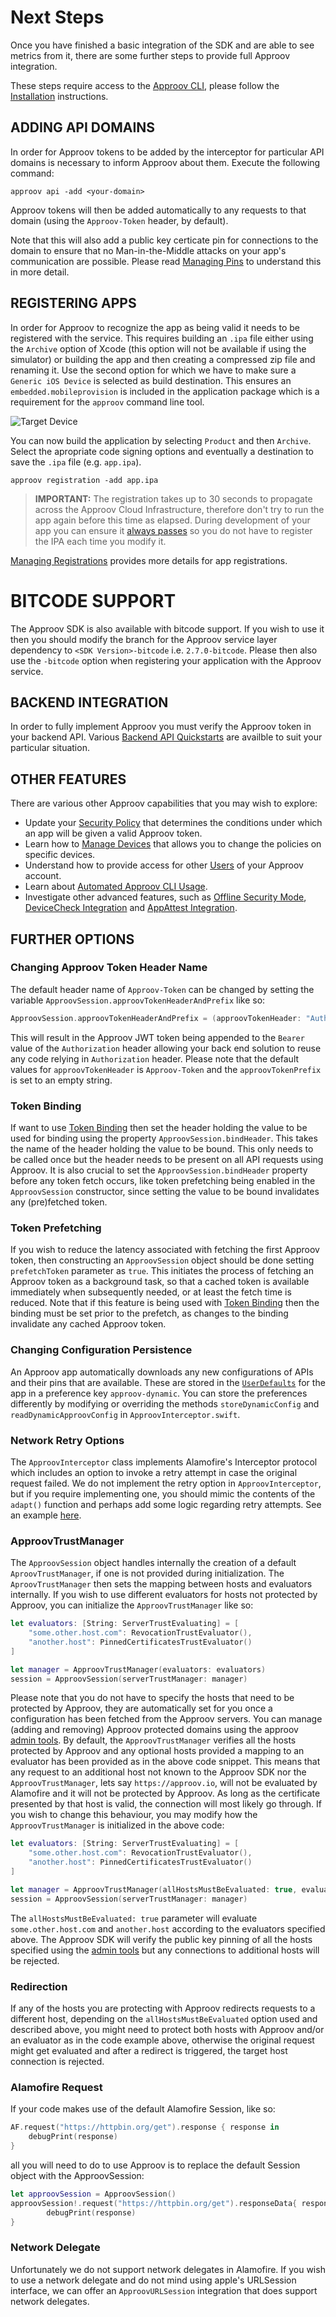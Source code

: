 # Next Steps
Once you have finished a basic integration of the SDK and are able to see metrics from it, there are some further steps to provide full Approov integration.

These steps require access to the [Approov CLI](https://approov.io/docs/latest/approov-cli-tool-reference/), please follow the [Installation](https://approov.io/docs/latest/approov-installation/) instructions.

## ADDING API DOMAINS
In order for Approov tokens to be added by the interceptor for particular API domains is necessary to inform Approov about them. Execute the following command:

```
approov api -add <your-domain>
```
Approov tokens will then be added automatically to any requests to that domain (using the `Approov-Token` header, by default).

Note that this will also add a public key certicate pin for connections to the domain to ensure that no Man-in-the-Middle attacks on your app's communication are possible. Please read [Managing Pins](https://approov.io/docs/latest/approov-usage-documentation/#public-key-pinning-configuration) to understand this in more detail.

## REGISTERING APPS
In order for Approov to recognize the app as being valid it needs to be registered with the service. This requires building an `.ipa` file either using the `Archive` option of Xcode (this option will not be available if using the simulator) or building the app and then creating a compressed zip file and renaming it. Use the second option for which we have to make sure a `Generic iOS Device` is selected as build destination. This ensures an `embedded.mobileprovision` is included in the application package which is a requirement for the `approov` command line tool. 

![Target Device](readme-images/target-device.png)

You can now build the application by selecting `Product` and then `Archive`. Select the apropriate code signing options and eventually a destination to save the `.ipa` file (e.g. `app.ipa`).

```
approov registration -add app.ipa
```

> **IMPORTANT:** The registration takes up to 30 seconds to propagate across the Approov Cloud Infrastructure, therefore don't try to run the app again before this time as elapsed. During development of your app you can ensure it [always passes](https://approov.io/docs/latest/approov-usage-documentation/#adding-a-device-security-policy) so you do not have to register the IPA each time you modify it.

[Managing Registrations](https://approov.io/docs/latest/approov-usage-documentation/#managing-registrations) provides more details for app registrations.

# BITCODE SUPPORT
The Approov SDK is also available with bitcode support. If you wish to use it then you should modify the branch for the Approov service layer dependency to `<SDK Version>-bitcode` i.e. `2.7.0-bitcode`. Please then also use the `-bitcode` option when registering your application with the Approov service.

## BACKEND INTEGRATION
In order to fully implement Approov you must verify the Approov token in your backend API. Various [Backend API Quickstarts](https://approov.io/docs/latest/approov-integration-examples/backend-api/) are availble to suit your particular situation.

## OTHER FEATURES
There are various other Approov capabilities that you may wish to explore:

* Update your [Security Policy](https://approov.io/docs/latest/approov-usage-documentation/#security-policies) that determines the conditions under which an app will be given a valid Approov token.
* Learn how to [Manage Devices](https://approov.io/docs/latest/approov-usage-documentation/#managing-devices) that allows you to change the policies on specific devices.
* Understand how to provide access for other [Users](https://approov.io/docs/latest/approov-usage-documentation/#user-management) of your Approov account.
* Learn about [Automated Approov CLI Usage](https://approov.io/docs/latest/approov-usage-documentation/#automated-approov-cli-usage).
* Investigate other advanced features, such as [Offline Security Mode](https://approov.io/docs/latest/approov-usage-documentation/#offline-security-mode), [DeviceCheck Integration](https://approov.io/docs/latest/approov-usage-documentation/#apple-devicecheck-integration) and [AppAttest Integration](https://approov.io/docs/latest/approov-usage-documentation/#apple-appattest-integration).

## FURTHER OPTIONS

### Changing Approov Token Header Name
The default header name of `Approov-Token` can be changed by setting the variable `ApproovSession.approovTokenHeaderAndPrefix` like so:

```swift
ApproovSession.approovTokenHeaderAndPrefix = (approovTokenHeader: "Authorization", approovTokenPrefix: "Bearer ")
```

This will result in the Approov JWT token being appended to the `Bearer ` value of the `Authorization` header allowing your back end solution to reuse any code relying in `Authorization` header.
Please note that the default values for `approovTokenHeader` is `Approov-Token` and the `approovTokenPrefix` is set to an empty string.

### Token Binding
If want to use [Token Binding](https://approov.io/docs/latest/approov-usage-documentation/#token-binding) then set the header holding the value to be used for binding using the property `ApproovSession.bindHeader`. This takes the name of the header holding the value to be bound. This only needs to be called once but the header needs to be present on all API requests using Approov. It is also crucial to set the `ApproovSession.bindHeader` property before any token fetch occurs, like token prefetching being enabled in the `ApproovSession` constructor, since setting the value to be bound invalidates any (pre)fetched token.

### Token Prefetching
If you wish to reduce the latency associated with fetching the first Approov token, then constructing an `ApproovSession` object should be done setting `prefetchToken` parameter as `true`. This initiates the process of fetching an Approov token as a background task, so that a cached token is available immediately when subsequently needed, or at least the fetch time is reduced. Note that if this feature is being used with [Token Binding](https://approov.io/docs/latest/approov-usage-documentation/#token-binding) then the binding must be set prior to the prefetch, as changes to the binding invalidate any cached Approov token.

### Changing Configuration Persistence
An Approov app automatically downloads any new configurations of APIs and their pins that are available. These are stored in the [`UserDefaults`](https://developer.apple.com/documentation/foundation/userdefaults) for the app in a preference key `approov-dynamic`. You can store the preferences differently by modifying or overriding the methods `storeDynamicConfig` and `readDynamicApproovConfig` in `ApproovInterceptor.swift`.

### Network Retry Options
The `ApproovInterceptor` class implements Alamofire's Interceptor protocol which includes an option to invoke a retry attempt in case the original request failed. We do not implement the retry option in `ApproovInterceptor`, but if you require implementing one, you should mimic the contents of the `adapt()` function and perhaps add some logic regarding retry attempts. See an example [here](https://github.com/Alamofire/Alamofire/blob/master/Documentation/AdvancedUsage.md#adapting-and-retrying-requests-with-requestinterceptor).

### ApproovTrustManager
The `ApproovSession` object handles internally the creation of a default `AproovTrustManager`, if one is not provided during initialization. The `AproovTrustManager` then sets the mapping between hosts and evaluators internally. If you wish to use different evaluators for hosts not protected by Approov, you can initialize the `ApproovTrustManager` like so:

```swift
let evaluators: [String: ServerTrustEvaluating] = [
    "some.other.host.com": RevocationTrustEvaluator(),
    "another.host": PinnedCertificatesTrustEvaluator()
]

let manager = ApproovTrustManager(evaluators: evaluators)
session = ApproovSession(serverTrustManager: manager)
```

Please note that you do not have to specify the hosts that need to be protected by Approov, they are automatically set for you once a configuration has been fetched from the Approov servers. You can manage (adding and removing) Approov protected domains using the approov [admin tools](https://approov.io/docs/latest/approov-cli-tool-reference/).
By default, the `ApproovTrustManager` verifies all the hosts protected by Approov and any optional hosts provided a mapping to an evaluator has been provided as in the above code snippet. This means that any request to an additional host not known to the Approov SDK nor the `ApproovTrustManager`, lets say `https://approov.io`, will not be evaluated by Alamofire and it will not be protected by Approov. As long as the certificate presented by that host is valid, the connection will most likely go through. If you wish to change this behaviour, you may modify how the `ApproovTrustManager` is initialized in the above code:

```swift
let evaluators: [String: ServerTrustEvaluating] = [
    "some.other.host.com": RevocationTrustEvaluator(),
    "another.host": PinnedCertificatesTrustEvaluator()
]

let manager = ApproovTrustManager(allHostsMustBeEvaluated: true, evaluators: evaluators)
session = ApproovSession(serverTrustManager: manager)
```

The `allHostsMustBeEvaluated: true` parameter will evaluate `some.other.host.com` and `another.host` according to the evaluators specified above. The Approov SDK will verify the public key pinning of all the hosts specified using the [admin tools](https://approov.io/docs/latest/approov-cli-tool-reference/) but any connections to additional hosts will be rejected.

### Redirection
If any of the hosts you are protecting with Approov redirects requests to a different host, depending on the `allHostsMustBeEvaluated` option used and described above, you might need to protect both hosts with Approov and/or an evaluator as in the code example above, otherwise the original request might get evaluated and after a redirect is triggered, the target host connection is rejected.

### Alamofire Request
If your code makes use of the default Alamofire Session, like so:

```swift
AF.request("https://httpbin.org/get").response { response in
    debugPrint(response)
}
```

all you will need to do to use Approov is to replace the default Session object with the ApproovSession:

```swift
let approovSession = ApproovSession()
approovSession!.request("https://httpbin.org/get").responseData{ response in
        debugPrint(response)
}
```

### Network Delegate
Unfortunately we do not support network delegates in Alamofire. If you wish to use a network delegate and do not mind using apple's URLSession interface, we can offer an `ApproovURLSession` integration that does support network delegates.
